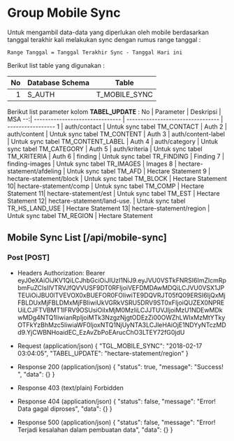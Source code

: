 # Group Mobile Sync

Untuk mengambil data-data yang diperlukan oleh mobile berdasarkan tanggal terakhir kali melakukan sync dengan rumus range tanggal :
```no-highlight
Range Tanggal = Tanggal Terakhir Sync - Tanggal Hari ini
```
Berikut list table yang digunakan :

No | Database Schema | Table
--:| ---- | -----------
 1 | S_AUTH  | T_MOBILE_SYNC

Berikut list parameter kolom **TABEL_UPDATE** :
No | Parameter                       | Deskripsi                         | MSA
--:| ------------------------------- | --------------------------------- | -----------------
 1 | auth/contact                    | Untuk sync tabel TM_CONTACT       | Auth
 2 | auth/content                    | Untuk sync tabel TM_CONTENT       | Auth
 3 | auth/content-label              | Untuk sync tabel TM_CONTENT_LABEL | Auth
 4 | auth/category                   | Untuk sync tabel TM_CATEGORY      | Auth
 5 | auth/kriteria                   | Untuk sync tabel TM_KRITERIA      | Auth
 6 | finding                         | Untuk sync tabel TR_FINDING       | Finding
 7 | finding-images                  | Untuk sync tabel TR_IMAGES        | Images
 8 | hectare-statement/afdeling      | Untuk sync tabel TM_AFD           | Hectare Statement
 9 | hectare-statement/block         | Untuk sync tabel TM_BLOCK         | Hectare Statement
 10| hectare-statement/comp          | Untuk sync tabel TM_COMP          | Hectare Statement
 11| hectare-statement/est           | Untuk sync tabel TM_EST           | Hectare Statement
 12| hectare-statement/land-use.     | Untuk sync tabel TR_HS_LAND_USE   | Hectare Statement
 13| hectare-statement/region        | Untuk sync tabel TM_REGION        | Hectare Statement

## Mobile Sync List [/api/mobile-sync]

### Post [POST]

+ Headers
	Authorization: Bearer eyJ0eXAiOiJKV1QiLCJhbGciOiJIUzI1NiJ9.eyJVU0VSTkFNRSI6ImZlcmRpbmFuZCIsIlVTRVJfQVVUSF9DT0RFIjoiVEFDMDAwMDQiLCJVU0VSX1JPTEUiOiJBU0lTVEVOX0xBUEFOR0FOIiwiTE9DQVRJT05fQ09ERSI6IjQxMjFBLDUxMjFBLDMxMjFBIiwiUkVGRkVSRU5DRV9ST0xFIjoiQUZEX0NPREUiLCJFTVBMT1lFRV9OSUsiOiIxMjM0MzIiLCJJTUVJIjoiMzU1NDEwMDkwMDg4NTQ1IiwianRpIjoiMTk3NzgzNjgtODEzZi00OWZhLWIxMzMtYTkyOTFkYzBhMzc5IiwiaWF0IjoxNTQ1NjUyNTA3LCJleHAiOjE1NDYyNTczMDd9.YjCWBNHoaidEC_EzAvZbPoEArucChO3LTEY72fG0jdU

+ Request (application/json)
	{
		"TGL_MOBILE_SYNC": "2018-02-17 03:04:05",
		"TABEL_UPDATE": "hectare-statement/region"
	}

+ Response 200 (application/json)
	{
		"status": true,
		"message": "Success! ",
		"data": {}
	}
+ Response 403 (text/plain)
	Forbidden

+ Response 404 (application/json)
	{
		"status": false,
		"message": "Error! Data gagal diproses",
		"data": {}
	}

+ Response 500 (application/json)
	{
		"status": false,
		"message": "Error! Terjadi kesalahan dalam pembuatan data",
		"data": {}
	}